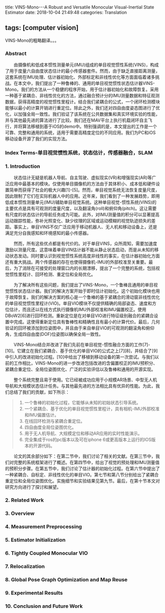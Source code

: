 title: VINS-Mono---A Robust and Versatile Monocular Visual-Inertial State Estimator
date: 2018-10-04 21:49:48
categories: Translation

tags: [computer vision]
---

VINS-Mono的粗略翻译。。。

<!-- more -->

### Abstract

　　由摄像机和低成本惯性测量单元(IMU)组成的单目视觉惯性系统(VINS)，构成了用于度量六自由度状态估计的最小传感器套件。然而，由于缺乏直接距离测量，这套系统在IMU处理、估计器初始化、外部标定和非线性优化等方面面临着诸多挑战。在本文中，我们提出了一种鲁棒的、通用的单目视觉惯性状态估计器VINS-Mono。我们的方法从一个稳健的程序开始，用于估计器初始化和故障恢复。采用一种基于紧耦合、非线性优化的方法，通过融合预计分的IMU测量数据和特征观测数据，获得高精度的视觉惯性里程计。结合我们紧耦合的公式，一个闭环检测模块能够以最小的计算开销进行重定位。除此之外，我们还对四自由度姿态图进行了优化，以加强全局一致性。我们验证了该系统在公共数据集和真实环境实验的性能，并与其他最先进的算法进行了比较。我们还在MAV平台上执行机载闭环自主飞行，并将算法移植到基于iOS的demo中。特别强调的是，本文提出的工作是一个可靠、完整和通用的系统，适用于需要高精度定位的不同应用。我们为PC和iOS移动设备开源了我们的实现方法。

### Index Terms-单目视觉惯性系统，状态估计，传感器融合，SLAM

### 1. Introduction

　　状态估计无疑是机器人导航、自主驾驶、虚拟现实(VR)和增强现实(AR)等广泛应用中最基本的模块。仅使用单目摄像机的方法由于其体积小、成本低和硬件设置简单而获得了社会的极大兴趣[1]-[5]。然而，单目视觉系统无法恢复度量尺度，因此限制了它们在实际机器人中的应用。近年来，我们看到了一种发展趋势，即用低成本惯性测量单元(IMU)辅助单目视觉系统。这种单目视觉-惯性系统(VINS)的主要优点是具有可观测的度量尺度，以及翻滚角(roll)和俯仰角(pitch)。这让需要有尺度的状态估计的导航任务成为可能。此外，对IMU测量值的积分可以显著提高运动跟踪性能，弥补光照变化、缺少纹理的区域或运动模糊的视觉轨迹损失的差距。事实上，单目VINS不仅广泛应用于移动机器人、无人机和移动设备上，还是满足充分自我感知和环境感知的最小传感器。

　　然而，所有这些优点都是有代价的。对于单目VINS，众所周知，需要加速度激励以测量尺度。这意味着单目VIN估计器不能从静止状态启动，而是从未知的移动状态发动。同时要认识到视觉惯性系统高度非线性的事实，在估计器初始化方面还有重大挑战。两个传感器的存在也使得摄像机-IMU的外部校准至关重要。最后，为了消除在可接受的处理窗口内的长期漂移，提出了一个完整的系统，包括视觉惯性里程计、回环检测、重定位和全局优化。

　　为了解决所有这些问题，我们提出了VINS-Mono，一个鲁棒且通用的单目视觉惯性状态估计器。我们的解决方案开始于即时估计初始化。这个初始化模块也用于故障恢复。我们的解决方案的核心是一个鲁棒的基于紧耦合的滑动窗非线性优化的单目视觉惯性里程计(VIO)。单目VIO模块不仅提供精确的局部姿态、速度和方位估计，而且还以在线方式执行摄像机IMU外部校准和IMU偏置校正。使用DBoW2[6]进行回环检测。重新定位是在对单目VIO进行特征级别融合的紧耦合设置中完成。这使得重新定位具有鲁棒性和精确性且有最小的计算代价。最后，几何验证的回环被添加到位姿图中，并且由于来自单目VIO的可观测的翻滚角和俯仰角，生成四自由度(DOF)位姿图以确保全局一致性。

　　VINS-Mono结合并改进了我们先前在单目视觉-惯性融合方面的工作[7]-[10]。它建立在我们紧耦合、基于优化的单目VIO的公式之上[7][8]，并结合了[9]中引入的改进初始化过程。[10]中给出了移植到移动设备的第一次尝试。与我们以前的工作相比，VINS-Mono的进一步改进包括改进的含偏置校正的IMU预积分、紧耦合重定位、全局位姿图优化、广泛的实验评估以及鲁棒和通用的开源实现。

　　整个系统完整且易于使用。它已经被成功应用于小规模AR场景、中型无人机导航和大规模状态估计任务。与其他最先进的方法相比具有优异的性能。为此，我们总结了我们的贡献，如下所示：

> 1. 一个鲁棒的初始化过程，它能够从未知的初始状态引导系统。
> 2. 一个紧耦合、基于优化的单目视觉惯性里程计，具有相机-IMU外部校准和IMU偏置估计。
> 3. 在线回环检测与紧耦合重定位。
> 4. 四自由度全局位姿图优化。
> 5. 用于无人机导航、大规模定位和移动AR应用的实时性能演示。
> 6. 完全集成于ros的pc版本以及可在iphone 6或更高版本上运行的IOS版本的开源代码。

　　论文的其余部分如下：在第二节中，我们讨论了相关的文献。在第三节中，我们对完整的系统框架进行了概述。在第四节中，给出了视觉的预处理和IMU测量值的预积分步骤。在第五节中，我们讨论了估计器的初始化过程。在第六节中提出了一种紧耦合、自标定、非线性优化的单目VIO。第七节和第八节分别给出了紧耦合重定位和全局位姿图优化。实施细节和实验结果见第九节。最后，在第十节本文对研究方向进行了探讨和展望。

### 2. Related Work

### 3. Overview

### 4. Measurement Preprocessing

### 5. Estimator Initialization

### 6. Tightly Coupled Monocular VIO

### 7. Relocalization

### 8. Global Pose Graph Optimization and Map Reuse

### 9. Experimental Results

### 10. Conclusion and Future Work





